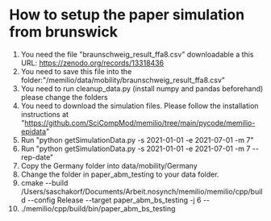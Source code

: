 # How to setup the paper simulation from brunswick

1. You need the file "braunschweig_result_ffa8.csv" downloadable a this URL: <https://zenodo.org/records/13318436>
2. You need to save this file into the folder:"/memilio/data/mobility/braunschweig_result_ffa8.csv"
3. You need to run cleanup_data.py (install numpy and pandas beforehand) please change the folders
4. You need to download the simulation files. Please follow the installation instructions at "<https://github.com/SciCompMod/memilio/tree/main/pycode/memilio-epidata>"
5. Run "python getSimulationData.py -s 2021-01-01 -e 2021-07-01 -m 7"
6. Run "python getSimulationData.py -s 2021-01-01 -e 2021-07-01 -m 7 --rep-date"
6. Copy the Germany folder into data/mobility/Germany
9. Change the folder in paper_abm_testing to your data folder.
10. cmake --build /Users/saschakorf/Documents/Arbeit.nosynch/memilio/memilio/cpp/build --config Release --target paper_abm_bs_testing -j 6 --
11. ./memilio/cpp/build/bin/paper_abm_bs_testing
